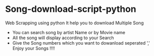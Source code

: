# Song-download-script-python
Web Scrapping using python
It help you to download Multiple Song 
  * You can search song by artist Name or by Movie name
  * All the song will display according to your Search
  * Give the Song numbers which you want to dowanload seperated ',' 
Enjoy your Songs !!!!



